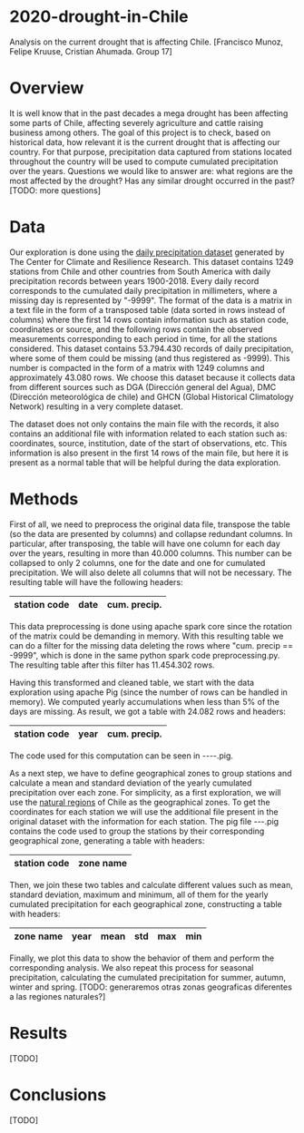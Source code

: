 # 2020-drought-in-Chile
Analysis on the current drought that is affecting Chile. [Francisco Munoz, Felipe Kruuse, Cristian Ahumada. Group 17]

# Overview
It is well know that in the past decades a mega drought has been affecting some parts of Chile, affecting severely agriculture and cattle raising business among others. The goal of this project is to check, based on historical data, how relevant it is the current drought that is affecting our country. For that purpose, precipitation data captured from stations located throughout the country will be used to compute cumulated precipitation over the years. Questions we would like to answer are: what regions are the most affected by the drought? Has any similar drought occurred in the past? [TODO: more questions]

# Data
Our exploration is done using the [daily precipitation dataset](http://www.cr2.cl/datos-de-precipitacion/) generated by The Center for Climate and Resilience Research. This dataset contains 1249 stations from Chile and other countries from South America with daily precipitation records between years 1900-2018. Every daily record corresponds to the cumulated daily precipitation in millimeters, where a missing day is represented by "-9999". The format of the data is a matrix in a text file in the form of a transposed table (data sorted in rows instead of columns) where the first 14 rows contain information such as station code, coordinates or source, and the following rows contain the observed measurements corresponding to each period in time, for all the stations considered. This dataset contains 53.794.430 records of daily precipitation, where some of them could be missing (and thus registered as -9999). This number is compacted in the form of a matrix with 1249 columns and approximately 43.080 rows. We choose this dataset because it collects data from different sources such as DGA (Dirección general del Agua), DMC (Dirección meteorológica de chile) and GHCN (Global Historical Climatology Network) resulting in a very complete dataset.

The dataset does not only contains the main file with the records, it also contains an additional file with information related to each station such as: coordinates, source, institution, date of the start of observations, etc. This information is also present in the first 14 rows of the main file, but here it is present as a normal table that will be helpful during  the data exploration.


# Methods

First of all, we need to preprocess the original data file, transpose the table (so the data are presented by columns) and collapse redundant columns. In particular, after transposing, the table will have one column for each day over the years, resulting in more than 40.000 columns. This number can be collapsed to only 2 columns, one for the date and one for cumulated precipitation. We will also delete all columns that will not be necessary. The resulting table will have the following headers:

| station code | date | cum. precip. |
|--------------|------|--------------|

This data preprocessing is done using apache spark core since the rotation of the matrix could be demanding in memory. With this resulting table we can do a filter for the missing data deleting the rows where "cum. precip == -9999", which is done in the same python spark code preprocessing.py. The resulting table after this filter has 11.454.302 rows.

Having this transformed and cleaned table, we start with the data exploration using apache Pig (since the number of rows can be handled in memory). We computed yearly accumulations when less than 5% of the days are missing. As result, we got a table with 24.082 rows and headers:

| station code | year | cum. precip. |
|--------------|------|--------------|

The code used for this computation can be seen in ----.pig.

As a next step, we have to define geographical zones to group stations and calculate a mean and standard deviation of the yearly cumulated precipitation over each zone. For simplicity, as a first exploration, we will use the [natural regions](http://countrystudies.us/chile/37.htm) of Chile as the geographical zones. To get the coordinates for each station we will use the additional file present in the original dataset with the information for each station. The pig file ---.pig contains the code used to group the stations by their corresponding geographical zone, generating a table with headers:

| station code | zone name |
|--------------|-----------|

Then, we join these two tables and calculate different values such as mean, standard deviation, maximum and minimum, all of them for the yearly cumulated precipitation for each geographical zone, constructing a table with headers:

| zone name | year | mean | std | max | min |
|-----------|------|------|-----|-----|-----|

Finally, we plot this data to show the behavior of them and perform the corresponding analysis. We also repeat this process for seasonal precipitation, calculating the cumulated precipitation for summer, autumn, winter and spring. [TODO: generaremos otras zonas geograficas diferentes a las regiones naturales?]

# Results
[TODO]

# Conclusions
[TODO]

